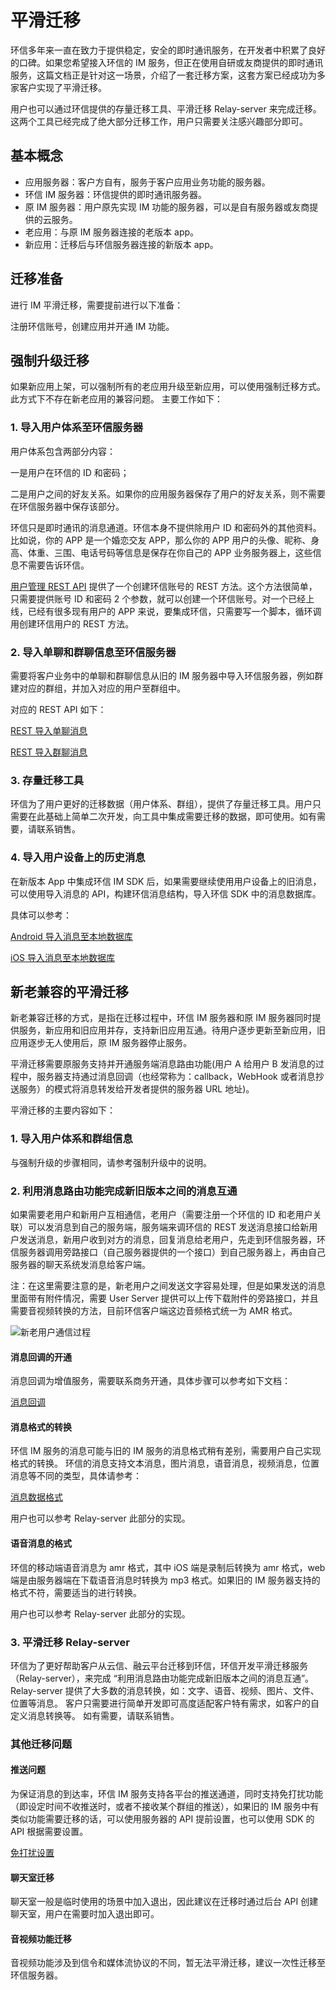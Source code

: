 # 平滑迁移

<Toc />

环信多年来一直在致力于提供稳定，安全的即时通讯服务，在开发者中积累了良好的口碑。如果您希望接入环信的 IM 服务，但正在使用自研或友商提供的即时通讯服务，这篇文档正是针对这一场景，介绍了一套迁移方案，这套方案已经成功为多家客户实现了平滑迁移。

用户也可以通过环信提供的存量迁移工具、平滑迁移 Relay-server 来完成迁移。这两个工具已经完成了绝大部分迁移工作，用户只需要关注感兴趣部分即可。

## 基本概念

- 应用服务器：客户方自有，服务于客户应用业务功能的服务器。
- 环信 IM 服务器：环信提供的即时通讯服务器。
- 原 IM 服务器：用户原先实现 IM 功能的服务器，可以是自有服务器或友商提供的云服务。
- 老应用：与原 IM 服务器连接的老版本 app。
- 新应用：迁移后与环信服务器连接的新版本 app。

## 迁移准备

进行 IM 平滑迁移，需要提前进行以下准备：

注册环信账号，创建应用并开通 IM 功能。

## 强制升级迁移

如果新应用上架，可以强制所有的老应用升级至新应用，可以使用强制迁移方式。此方式下不存在新老应用的兼容问题。 主要工作如下：

### 1. 导入用户体系至环信服务器

用户体系包含两部分内容：

一是用户在环信的 ID 和密码；

二是用户之间的好友关系。如果你的应用服务器保存了用户的好友关系，则不需要在环信服务器中保存该部分。

环信只是即时通讯的消息通道。环信本身不提供除用户 ID 和密码外的其他资料。比如说，你的 APP 是一个婚恋交友 APP，那么你的 APP 用户的头像、昵称、身高、体重、三围、电话号码等信息是保存在你自己的 APP 业务服务器上，这些信息不需要告诉环信。

[用户管理 REST API](/document/server-side/account_system.html) 提供了一个创建环信账号的 REST 方法。这个方法很简单，只需要提供账号 ID 和密码 2 个参数，就可以创建一个环信账号。对一个已经上线，已经有很多现有用户的 APP 来说，要集成环信，只需要写一个脚本，循环调用创建环信用户的 REST 方法。

### 2. 导入单聊和群聊信息至环信服务器

需要将客户业务中的单聊和群聊信息从旧的 IM 服务器中导入环信服务器，例如群建对应的群组，并加入对应的用户至群组中。

对应的 REST API 如下：

[REST 导入单聊消息](/document/server-side/message.html#导入单聊消息)

[REST 导入群聊消息](/document/server-side/message.html#导入群聊消息)

### 3. 存量迁移工具

环信为了用户更好的迁移数据（用户体系、群组），提供了存量迁移工具。用户只需要在此基础上简单二次开发，向工具中集成需要迁移的数据，即可使用。如有需要，请联系销售。

### 4. 导入用户设备上的历史消息

在新版本 App 中集成环信 IM SDK 后，如果需要继续使用用户设备上的旧消息，可以使用导入消息的 API，构建环信消息结构，导入环信 SDK 中的消息数据库。

具体可以参考：

[Android 导入消息至本地数据库](/document/android/message_manage.html#批量导入消息到数据库)

[iOS 导入消息至本地数据库](/document/ios/message_manage.html#批量导入消息到数据库)

## 新老兼容的平滑迁移

新老兼容迁移的方式，是指在迁移过程中，环信 IM 服务器和原 IM 服务器同时提供服务，新应用和旧应用并存，支持新旧应用互通。待用户逐步更新至新应用，旧应用逐步无人使用后，原 IM 服务器停止服务。

平滑迁移需要原服务支持并开通服务端消息路由功能(用户 A 给用户 B 发消息的过程中，服务器支持通过消息回调（也经常称为：callback，WebHook 或者消息抄送服务）的模式将消息转发给开发者提供的服务器 URL 地址)。

平滑迁移的主要内容如下：

### 1. 导入用户体系和群组信息

与强制升级的步骤相同，请参考强制升级中的说明。

### 2. 利用消息路由功能完成新旧版本之间的消息互通

如果需要老用户和新用户互相通信，老用户（需要注册一个环信的 ID 和老用户关联）可以发消息到自己的服务端，服务端来调环信的 REST 发送消息接口给新用户发送消息，新用户收到对方的消息，回复消息给老用户，先走到环信服务器，环信服务器调用旁路接口（自己服务器提供的一个接口）到自己服务器上，再由自己服务器的聊天系统发消息给客户端。

注：在这里需要注意的是，新老用户之间发送文字容易处理，但是如果发送的消息里面带有附件情况，需要 User Server 提供可以上传下载附件的旁路接口，并且需要音视频转换的方法，目前环信客户端这边音频格式统一为 AMR 格式。

![新老用户通信过程](/images/product/message.png)

#### 消息回调的开通

消息回调为增值服务，需要联系商务开通，具体步骤可以参考如下文档：

[消息回调](/document/server-side/callback.html)

#### 消息格式的转换

环信 IM 服务的消息可能与旧的 IM 服务的消息格式稍有差别，需要用户自己实现格式的转换。 环信的消息支持文本消息，图片消息，语音消息，视频消息，位置消息等不同的类型，具体请参考：

[消息数据格式](/document/server-side/message.html#body-字段说明)

用户也可以参考 Relay-server 此部分的实现。

#### 语音消息的格式

环信的移动端语音消息为 amr 格式，其中 iOS 端是录制后转换为 amr 格式，web 端是由服务器端在下载语音消息时转换为 mp3 格式。如果旧的 IM 服务器支持的格式不符，需要适当的进行转换。

用户也可以参考 Relay-server 此部分的实现。

### 3. 平滑迁移 Relay-server

环信为了更好帮助客户从云信、融云平台迁移到环信，环信开发平滑迁移服务（Relay-server），来完成 “利用消息路由功能完成新旧版本之间的消息互通”。 Relay-server 提供了大多数的消息转换，如：文字、语音、视频、图片、文件、位置等消息。 客户只需要进行简单开发即可高度适配客户特有需求，如客户的自定义消息转换等。 如有需要，请联系销售。

### 其他迁移问题

#### 推送问题

为保证消息的到达率，环信 IM 服务支持各平台的推送通道，同时支持免打扰功能（即设定时间不收推送时，或者不接收某个群组的推送），如果旧的 IM 服务中有类似功能需要迁移的话，可以使用服务器的 API 提前设置，也可以使用 SDK 的 API 根据需要设置。

[免打扰设置](/document/server-side/push.html#设置离线推送)

#### 聊天室迁移

聊天室一般是临时使用的场景中加入退出，因此建议在迁移时通过后台 API 创建聊天室，用户在需要时加入退出即可。

#### 音视频功能迁移

音视频功能涉及到信令和媒体流协议的不同，暂无法平滑迁移，建议一次性迁移至环信服务器。
